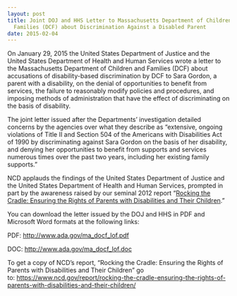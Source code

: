 ```yaml
---
layout: post
title: Joint DOJ and HHS Letter to Massachusetts Department of Children and
  Families (DCF) about Discrimination Against a Disabled Parent
date: 2015-02-04
---
```

On January 29, 2015 the United States Department of Justice and the United States Department of Health and Human Services wrote a letter to the Massachusetts Department of Children and Families (DCF) about accusations of disability-based discrimination by DCF to Sara Gordon, a parent with a disability, on the denial of opportunities to benefit from services, the failure to reasonably modify policies and procedures, and imposing methods of administration that have the effect of discriminating on the basis of disability.  

The joint letter issued after the Departments’ investigation detailed concerns by the agencies over what they describe as “extensive, ongoing violations of Title II and Section 504 of the Americans with Disabilities Act of 1990 by discriminating against Sara Gordon on the basis of her disability, and denying her opportunities to benefit from supports and services numerous times over the past two years, including her existing family supports.”

NCD applauds the findings of the United States Department of Justice and the United States Department of Health and Human Services, prompted in part by the awareness raised by our seminal 2012 report “[Rocking the Cradle: Ensuring the Rights of Parents with Disabilities and Their Children](https://www.ncd.gov/report/rocking-the-cradle-ensuring-the-rights-of-parents-with-disabilities-and-their-children/).”

You can download the letter issued by the DOJ and HHS in PDF and Microsoft Word formats at the following links:

PDF: <http://www.ada.gov/ma_docf_lof.pdf>

DOC: <http://www.ada.gov/ma_docf_lof.doc>

To get a copy of NCD’s report, “Rocking the Cradle: Ensuring the Rights of Parents with Disabilities and Their Children” go to: <https://www.ncd.gov/report/rocking-the-cradle-ensuring-the-rights-of-parents-with-disabilities-and-their-children/>
